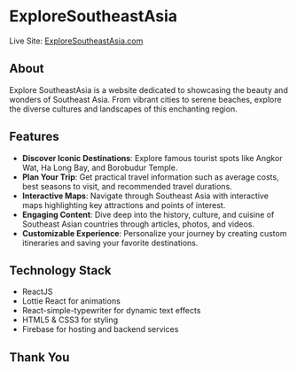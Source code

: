 # ExploreSoutheastAsia

Live Site: [ExploreSoutheastAsia.com](https://example.com)

## About
Explore SoutheastAsia is a website dedicated to showcasing the beauty and wonders of Southeast Asia. From vibrant cities to serene beaches, explore the diverse cultures and landscapes of this enchanting region.

## Features
- **Discover Iconic Destinations**: Explore famous tourist spots like Angkor Wat, Ha Long Bay, and Borobudur Temple.
- **Plan Your Trip**: Get practical travel information such as average costs, best seasons to visit, and recommended travel durations.
- **Interactive Maps**: Navigate through Southeast Asia with interactive maps highlighting key attractions and points of interest.
- **Engaging Content**: Dive deep into the history, culture, and cuisine of Southeast Asian countries through articles, photos, and videos.
- **Customizable Experience**: Personalize your journey by creating custom itineraries and saving your favorite destinations.

## Technology Stack
- ReactJS
- Lottie React for animations
- React-simple-typewriter for dynamic text effects
- HTML5 & CSS3 for styling
- Firebase for hosting and backend services

## Thank You
